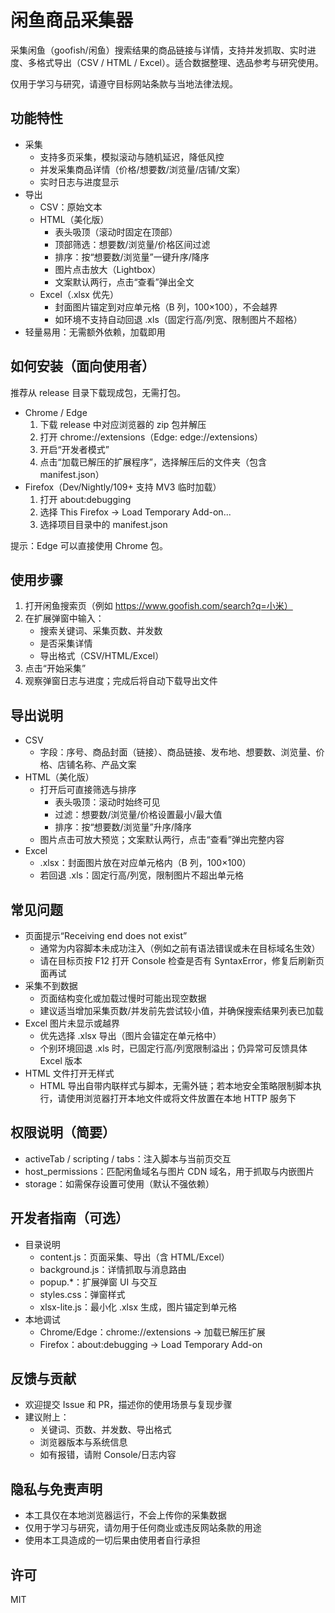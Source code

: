 # 闲鱼商品采集器

采集闲鱼（goofish/闲鱼）搜索结果的商品链接与详情，支持并发抓取、实时进度、多格式导出（CSV / HTML / Excel）。适合数据整理、选品参考与研究使用。

仅用于学习与研究，请遵守目标网站条款与当地法律法规。

## 功能特性

- 采集
  - 支持多页采集，模拟滚动与随机延迟，降低风控
  - 并发采集商品详情（价格/想要数/浏览量/店铺/文案）
  - 实时日志与进度显示
- 导出
  - CSV：原始文本
  - HTML（美化版）
    - 表头吸顶（滚动时固定在顶部）
    - 顶部筛选：想要数/浏览量/价格区间过滤
    - 排序：按“想要数/浏览量”一键升序/降序
    - 图片点击放大（Lightbox）
    - 文案默认两行，点击“查看”弹出全文
  - Excel（.xlsx 优先）
    - 封面图片锚定到对应单元格（B 列，100×100），不会越界
    - 如环境不支持自动回退 .xls（固定行高/列宽、限制图片不超格）
- 轻量易用：无需额外依赖，加载即用

## 如何安装（面向使用者）

推荐从 release 目录下载现成包，无需打包。

- Chrome / Edge
  1. 下载 release 中对应浏览器的 zip 包并解压
  2. 打开 chrome://extensions（Edge: edge://extensions）
  3. 开启“开发者模式”
  4. 点击“加载已解压的扩展程序”，选择解压后的文件夹（包含 manifest.json）
- Firefox（Dev/Nightly/109+ 支持 MV3 临时加载）
  1. 打开 about:debugging
  2. 选择 This Firefox -> Load Temporary Add-on...
  3. 选择项目目录中的 manifest.json

提示：Edge 可以直接使用 Chrome 包。

## 使用步骤

1. 打开闲鱼搜索页（例如 https://www.goofish.com/search?q=小米）
2. 在扩展弹窗中输入：
   - 搜索关键词、采集页数、并发数
   - 是否采集详情
   - 导出格式（CSV/HTML/Excel）
3. 点击“开始采集”
4. 观察弹窗日志与进度；完成后将自动下载导出文件

## 导出说明

- CSV
  - 字段：序号、商品封面（链接）、商品链接、发布地、想要数、浏览量、价格、店铺名称、产品文案
- HTML（美化版）
  - 打开后可直接筛选与排序
    - 表头吸顶：滚动时始终可见
    - 过滤：想要数/浏览量/价格设置最小/最大值
    - 排序：按“想要数/浏览量”升序/降序
  - 图片点击可放大预览；文案默认两行，点击“查看”弹出完整内容
- Excel
  - .xlsx：封面图片放在对应单元格内（B 列，100×100）
  - 若回退 .xls：固定行高/列宽，限制图片不超出单元格

## 常见问题

- 页面提示“Receiving end does not exist”
  - 通常为内容脚本未成功注入（例如之前有语法错误或未在目标域名生效）
  - 请在目标页按 F12 打开 Console 检查是否有 SyntaxError，修复后刷新页面再试
- 采集不到数据
  - 页面结构变化或加载过慢时可能出现空数据
  - 建议适当增加采集页数/并发前先尝试较小值，并确保搜索结果列表已加载
- Excel 图片未显示或越界
  - 优先选择 .xlsx 导出（图片会锚定在单元格中）
  - 个别环境回退 .xls 时，已固定行高/列宽限制溢出；仍异常可反馈具体 Excel 版本
- HTML 文件打开无样式
  - HTML 导出自带内联样式与脚本，无需外链；若本地安全策略限制脚本执行，请使用浏览器打开本地文件或将文件放置在本地 HTTP 服务下

## 权限说明（简要）

- activeTab / scripting / tabs：注入脚本与当前页交互
- host_permissions：匹配闲鱼域名与图片 CDN 域名，用于抓取与内嵌图片
- storage：如需保存设置可使用（默认不强依赖）

## 开发者指南（可选）

- 目录说明
  - content.js：页面采集、导出（含 HTML/Excel）
  - background.js：详情抓取与消息路由
  - popup.*：扩展弹窗 UI 与交互
  - styles.css：弹窗样式
  - xlsx-lite.js：最小化 .xlsx 生成，图片锚定到单元格
- 本地调试
  - Chrome/Edge：chrome://extensions -> 加载已解压扩展
  - Firefox：about:debugging -> Load Temporary Add-on

## 反馈与贡献

- 欢迎提交 Issue 和 PR，描述你的使用场景与复现步骤
- 建议附上：
  - 关键词、页数、并发数、导出格式
  - 浏览器版本与系统信息
  - 如有报错，请附 Console/日志内容

## 隐私与免责声明

- 本工具仅在本地浏览器运行，不会上传你的采集数据
- 仅用于学习与研究，请勿用于任何商业或违反网站条款的用途
- 使用本工具造成的一切后果由使用者自行承担

## 许可

MIT